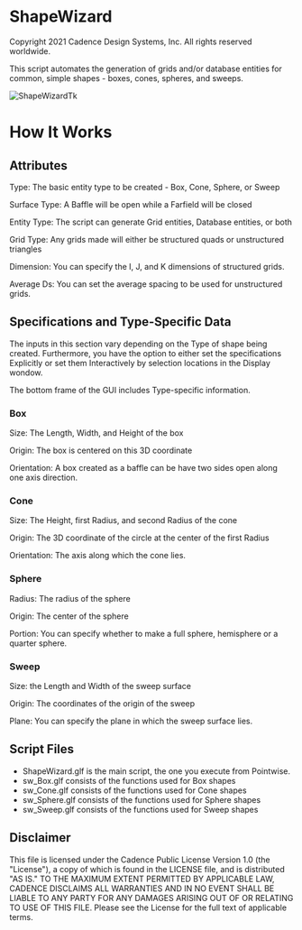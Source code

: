 # ShapeWizard
Copyright 2021 Cadence Design Systems, Inc. All rights reserved worldwide.

This script automates the generation of grids and/or database
entities for common, simple shapes - boxes, cones, spheres, and
sweeps.

![ShapeWizardTk](https://raw.github.com/pointwise/ShapeWizard/master/ShapeWizaard-Tk.png)

# How It Works

## Attributes

Type: The basic entity type to be created - Box, Cone, Sphere, or Sweep

Surface Type: A Baffle will be open while a Farfield will be closed

Entity Type: The script can generate Grid entities, Database entities, or both

Grid Type: Any grids made will either be structured quads or unstructured triangles

Dimension: You can specify the I, J, and K dimensions of structured grids.

Average Ds: You can set the average spacing to be used for unstructured grids.

## Specifications and Type-Specific Data

The inputs in this section vary depending on the Type of shape being 
created.  Furthermore, you have the option to either set the 
specifications Explicitly or set them Interactively by selection
locations in the Display wondow.

The bottom frame of the GUI includes Type-specific information.

### Box

Size: The Length, Width, and Height of the box

Origin: The box is centered on this 3D coordinate

Orientation: A box created as a baffle can be have two sides open 
along one axis direction.

### Cone

Size: The Height, first Radius, and second Radius of the cone

Origin: The 3D coordinate of the circle at the center of the first Radius

Orientation: The axis along which the cone lies.

### Sphere

Radius: The radius of the sphere

Origin: The center of the sphere

Portion: You can specify whether to make a full sphere, hemisphere 
or a quarter sphere.

### Sweep

Size: the Length and Width of the sweep surface

Origin: The coordinates of the origin of the sweep

Plane: You can specify the plane in which the sweep surface lies.

## Script Files

- ShapeWizard.glf is the main script, the one you execute from Pointwise.
- sw_Box.glf consists of the functions used for Box shapes
- sw_Cone.glf consists of the functions used for Cone shapes
- sw_Sphere.glf consists of the functions used for Sphere shapes
- sw_Sweep.glf consists of the functions used for Sweep shapes

## Disclaimer
This file is licensed under the Cadence Public License Version 1.0 (the "License"), a copy of which is found in the LICENSE file, and is distributed "AS IS." 
TO THE MAXIMUM EXTENT PERMITTED BY APPLICABLE LAW, CADENCE DISCLAIMS ALL WARRANTIES AND IN NO EVENT SHALL BE LIABLE TO ANY PARTY FOR ANY DAMAGES ARISING OUT OF OR RELATING TO USE OF THIS FILE. 
Please see the License for the full text of applicable terms.
